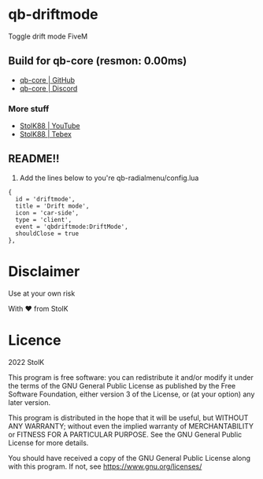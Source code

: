 # qb-driftmode
Toggle drift mode FiveM

## Build for qb-core (resmon: 0.00ms)
- <a href="https://github.com/qbcore-framework">qb-core | GitHub</a>
- <a href="https://discord.gg/qbcore">qb-core | Discord</a>

### More stuff
- <a href="https://www.youtube.com/user/mtacstolk/videos">StolK88 | YouTube</a>
- <a href="https://stolk.tebex.io/category/qb-scripts-by-stolk">StolK88 | Tebex</a>

## README!!
1. Add the lines below to you're qb-radialmenu/config.lua
```
{
  id = 'driftmode',
  title = 'Drift mode',
  icon = 'car-side',
  type = 'client',
  event = 'qbdriftmode:DriftMode',
  shouldClose = true
},
```

# Disclaimer
Use at your own risk

With ❤ from StolK


# Licence
2022 StolK

This program is free software: you can redistribute it and/or modify
it under the terms of the GNU General Public License as published by
the Free Software Foundation, either version 3 of the License, or
(at your option) any later version.

This program is distributed in the hope that it will be useful,
but WITHOUT ANY WARRANTY; without even the implied warranty of
MERCHANTABILITY or FITNESS FOR A PARTICULAR PURPOSE.  See the
GNU General Public License for more details.

You should have received a copy of the GNU General Public License
along with this program.  If not, see <https://www.gnu.org/licenses/>
